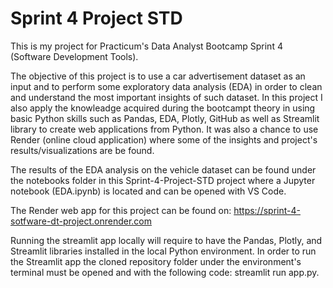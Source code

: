 # Sprint 4 Project STD

This is my project for Practicum's Data Analyst Bootcamp Sprint 4 (Software Development Tools).

The objective of this project is to use a car advertisement dataset as an input and to perform some exploratory data analysis (EDA) in order to clean and understand the most important insights of such dataset. In this project I also apply the knowleadge acquired during the bootcampt theory in using basic Python skills such as Pandas, EDA, Plotly, GitHub as well as Streamlit library to create web applications from Python. It was also a chance to use Render (online cloud application) where some of the insights and project's results/visualizations are be found.

The results of the EDA analysis on the vehicle dataset can be found under the notebooks folder in this Sprint-4-Project-STD project where a Jupyter notebook (EDA.ipynb) is located and can be opened with VS Code.

The Render web app for this project can be found on: https://sprint-4-sotfware-dt-project.onrender.com 

Running the streamlit app locally will require to have the Pandas, Plotly, and Streamlit libraries installed in the local Python environment. In order to run the Streamlit app the cloned repository folder under the environment's terminal must be opened and with the following code: streamlit run app.py.
